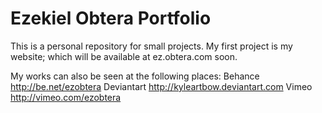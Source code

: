 Ezekiel Obtera Portfolio
==========

This is a personal repository for small projects.
My first project is my website; which will be available at ez.obtera.com soon.

My works can also be seen at the following places:
Behance http://be.net/ezobtera
Deviantart http://kyleartbow.deviantart.com
Vimeo http://vimeo.com/ezobtera
